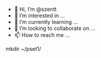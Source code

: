 - 👋 Hi, I’m @szentt
- 👀 I’m interested in ...
- 🌱 I’m currently learning ...
- 💞️ I’m looking to collaborate on ...
- 📫 How to reach me ...

<!---
szentt/szentt is a ✨ special ✨ repository because its `README.md` (this file) appears on your GitHub profile.
You can click the Preview link to take a look at your changes.
--->
mkdir ~/pset1/
